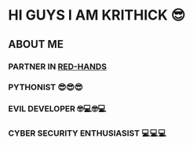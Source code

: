 <h1>HI GUYS I AM KRITHICK 😎</h1>

<h2>ABOUT ME</h2>
<h3>PARTNER IN <a href="https://github.com/Red-Hands">RED-HANDS</a></h3>
<h3>PYTHONIST 😎😎😎</h3>
<h3>EVIL DEVELOPER 🤓💻🤓💻</h3>
<h3>CYBER SECURITY ENTHUSIASIST 💻💻💻</h3>

<br>


